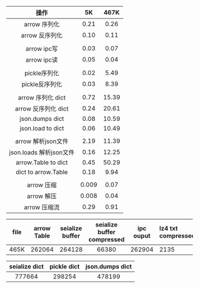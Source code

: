 |操作|5K|467K|
|:---:|:---:|:---:|
|arrow 序列化|0.21|0.26|
|arrow 反序列化|0.10|0.11|
||||
|arrow ipc写|0.03|0.07|
|arrow ipc读|0.05|0.04|
||||
|pickle序列化|0.02|5.49|
|pickle反序列化|0.03|8.39|
||||
|arrow 序列化 dict|0.72|15.39|
|arrow 反序列化 dict|0.24|20.61|
|json.dumps dict|0.08|10.59|
|json.load to dict|0.06|10.49|
||||
|arrow 解析json文件|2.19|11.39|
|json.loads 解析json文件|0.16|12.25|
|arrow.Table to dict|0.45|50.29|
|dict to arrow.Table|0.18|9.94|
||||
|arrow 压缩|0.009|0.07|
|arrow 解压|0.008|0.04|
|arrow 压缩流|0.29|0.91|


|file|arrow Table|seialize buffer|seialize buffer compressed|ipc ouput|lz4 txt compressed|
|:---:|:-------:|:----:|:----:|:----:|:----|
|465K|262064|264128|66380|262904|2135|

|seialize dict|pickle dict|json.dumps dict|
|:----:|:----:|:----:|
|777664|298254|478199|